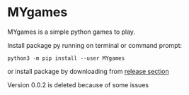 # MYgames
MYgames is a simple python games to play.

Install package py running on terminal or command prompt:

    python3 -m pip install --user MYgames
    
 or install package by downloading from [release section](https://github.com/MandiYang/MYgames/releases)
 
 Version 0.0.2 is deleted because of some issues
